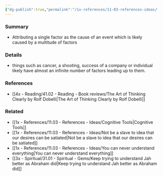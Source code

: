 ```yaml
---
{"dg-publish":true,"permalink":"/1x-references/11-03-references-ideas/fallacy-of-the-single-cause/","dgHomeLink":true,"dgPassFrontmatter":false,"dgShowBacklinks":false,"dgShowLocalGraph":false,"dgShowInlineTitle":true}
---
```



### Summary
- Attributing a single factor as the cause of an event which is likely caused by a multitude of factors

### Details
- things such as cancer, a shooting, success of a company or individual likely have almost an infinite number of factors leading up to them.

### References
- [[4x - Reading/41.02 - Reading - Book reviews/The Art of Thinking Clearly by Rolf Dobelli|The Art of Thinking Clearly by Rolf Dobelli]]

### Related
- [[1x - References/11.03 - References - Ideas/Cognitive Tools|Cognitive Tools]]
- [[1x - References/11.03 - References - Ideas/Not be a slave to idea that our desires can be satiated|Not be a slave to idea that our desires can be satiated]]
- [[1x - References/11.03 - References - Ideas/You can never understand everything|You can never understand everything]]
- [[3x - Spiritual/31.01 - Spiritual - Gems/Keep trying to understand Jah better as Abraham did|Keep trying to understand Jah better as Abraham did]]